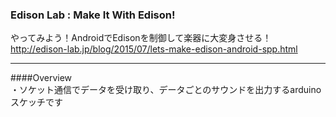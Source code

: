 ### Edison Lab : Make It With Edison!
やってみよう！AndroidでEdisonを制御して楽器に大変身させる！  
http://edison-lab.jp/blog/2015/07/lets-make-edison-android-spp.html
***
 

####Overview  
・ソケット通信でデータを受け取り、データごとのサウンドを出力するarduinoスケッチです

